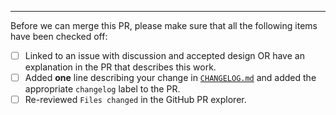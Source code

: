 

---

Before we can merge this PR, please make sure that all the following items have been checked off:

- [ ] Linked to an issue with discussion and accepted design OR have an explanation in the PR that describes this work.
- [ ] Added **one** line describing your change in [`CHANGELOG.md`](https://github.com/manta-network/manta-signer/blob/main/CHANGELOG.md) and added the appropriate `changelog` label to the PR.
- [ ] Re-reviewed `Files changed` in the GitHub PR explorer.
